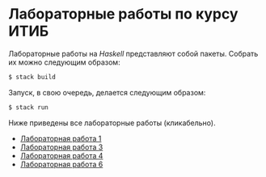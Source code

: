 # Лабораторные работы по курсу ИТИБ

Лабораторные работы на _Haskell_ представляют собой пакеты.
Собрать их можно следующим образом:

```bash
$ stack build
```

Запуск, в свою очередь, делается следующим образом:

```bash
$ stack run
```

Ниже приведены все лабораторные работы (кликабельно).

* [Лабораторная работа 1](lab01/)
* [Лабораторная работа 3](lab03/)
* [Лабораторная работа 4](lab04/)
* [Лабораторная работа 6](lab06/)
